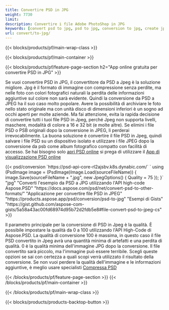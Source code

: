 ```yaml
---
title: Convertire PSD in JPG
weight: 7730
limit: 
description: Convertire i file Adobe PhotoShop in JPG
keywords: [convert psd to jpg, psd to jpg, conversion to jpg, create jpg from psd, print psd as jpg]
url: convert/to-jpg/
---
```


{{< blocks/products/pf/main-wrap-class >}}

{{< blocks/products/pf/main-container >}}

{{< blocks/products/pf/feature-page-section h2="App online gratuita per convertire PSD in JPG" >}}
<p>Se vuoi convertire PSD in JPG, il convertitore da PSD a Jpeg è la soluzione migliore. Jpg è il formato di immagine con compressione senza perdite, ma nelle foto con colori fotografici naturali la perdita delle informazioni aggiuntive sul colore non sarà evidente. Quindi la conversione da PSD a JPEG ha il suo caso molto popolare. Avere la possibilità di archiviare le foto nello stato originale ma con unità disco di dimensioni inferiori è un sogno ad occhi aperti per molte aziende. Ma fai attenzione, evita la rapida decisione di convertire tutti i tuoi file PSD in Jpeg, perché Jpeg non supporta livelli, maschere, modalità di colore a 16 e 32 bit (e molte altre). Se elimini i file PSD o PSB originali dopo la conversione in JPEG, li perderai irrevocabilmente. La buona soluzione è convertire il file PSD in Jpeg, quindi salvare i file PSD su un dispositivo isolato e utilizzare i file JPEG dopo la conversione da psb come album fotografico compatto con facilità di accesso. Se hai bisogno solo <a href="/psd/view">apri PSD online</a> si prega di utilizzare il <a href="/psd/view">App di visualizzazione PSD online</a></p>
{{< psd/conversion `https://psd-api-core-rl2ajsbv.k8s.dynabic.com/` 
`    using (PsdImage image = (PsdImage)Image.Load(sourceFileName))
    {
        image.Save(sourceFileName + ".jpg",  new JpegOptions() { Quality = 75 });
    }` 
		"jpg" 
"Converti l'esempio da PSD a JPG utilizzando l'API high-code Aspose.PSD"  "https://docs.aspose.com/psd/net/convert-psd-to-other-formats/" 
"Applicazione per convertire file PSD in JPEG" "https://products.aspose.app/psd/conversion/psd-to-jpg" 
"Esempi di Gists" "https://gist.github.com/aspose-com-gists/5a58a43ac00fd68974d95b72d2fdb5e8#file-convert-psd-to-jpeg-cs" >}}
<p>Il parametro principale per la conversione di PSD in Jpeg è la qualità. È possibile impostare la qualità da 0 a 100 utilizzando l'API High-Code di Aspose.PSD. La qualità di conversione 100 è massima, in questo caso il file PSD convertito in Jpeg avrà una quantità minima di artefatti e una perdita di qualità. 0 è la qualità minima dell'immagine JPG dopo la conversione. Il file convertito sarà piccolo, ma l'immagine può essere terribile. Scegli queste opzioni se sai con certezza a quali scopi verrà utilizzato il risultato della conversione. Se non vuoi perdere la qualità dell'immagine e le informazioni aggiuntive, è meglio usare specialisti <a href="/psd/reduce-size">Compressa PSD</a></p>
{{< /blocks/products/pf/feature-page-section >}}
{{< /blocks/products/pf/main-container >}}


{{< /blocks/products/pf/main-wrap-class >}}

{{< blocks/products/products-backtop-button >}}
